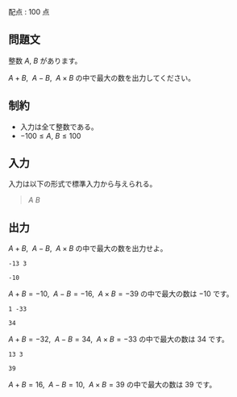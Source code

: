 配点 : $100$ 点

## 問題文

整数 $A$, $B$ があります。

$A + B$, $\ A - B$, $\ A \times B$ の中で最大の数を出力してください。

## 制約

- 入力は全て整数である。
- $-100 \leq A,\ B \leq 100$

## 入力

入力は以下の形式で標準入力から与えられる。

> $A$ $B$

## 出力

$A + B$, $\ A - B$, $\ A \times B$ の中で最大の数を出力せよ。

```input1
-13 3
```

```output1
-10
```

$A + B = -10$, $\ A - B = -16$, $\ A \times B = -39$ の中で最大の数は $-10$ です。

```input2
1 -33
```

```output2
34
```

$A + B = -32$, $\ A - B = 34$, $\ A \times B = -33$ の中で最大の数は $34$ です。

```input3
13 3
```

```output3
39
```

$A + B = 16$, $\ A - B = 10$, $\ A \times B = 39$ の中で最大の数は $39$ です。